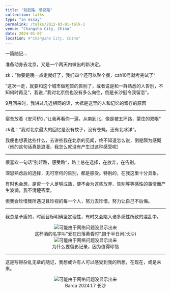 ```yaml
---
title: "别赶路，感受路"
collection: talks
type: "an essay"
permalink: /talks/2012-03-01-talk-1
venue: "Changsha City, China"
date: 2024-01-07
location: #"Changsha City, China"
---
```


一篇随记...

<!--`2024-01-07 10:58 湖南` -->


准备动身去北京，又是一个两天内做出的新决定。

zk：”你要是晚一点走就好了，我们四个还可以聚个餐，czh10号就考完试了“

”这次一走，就要和这个城市做短暂的告别了，或者说是和一群熟悉的人告别，不知何时再见“，我说，”我对北京倒也没有多么向往，倒是长沙挺令我留恋“。

9月回来时，我讲过几近相同的话，大抵是这里的人和记忆的留存的原因

-----

宿舍放着《安河桥》，”让我再看你一遍，从南到北，像是被五环路，蒙住的双眼“

zk说：”我对北京最大的回忆是没有蚊子，没有苍蝇，还有北冰洋“。

我便也想表达些什么，去讲些我在北京的见闻，终不知道怎么说，倒是颇为感慨（他的这句话真是浪漫，我怎么就没有产生过这种感受呢）

-----

很喜欢一句话”别赶路，感受路“，路上总在选择，在放弃，在告别。

深思熟虑后的选择，无可奈何的告别，都是感受。特别的，在我这里十分具象。

有时也会想，是否一个人足够成熟，便不会为这些放弃、告别等等感性的事情而产生波澜，我不清楚答案。

但我会珍惜我所遇见且珍视的每一个人，努力去珍惜，努力让自己不后悔。

-----

我总是矛盾的，时而目标明确坚定理性，有时又会陷入诸多感性所致的混乱中。

<div align="center">
  <img src="https://i.postimg.cc/vDR7p0TZ/1.jpg" alt="可能由于网络问题没显示出来" title="这杯酒的名字叫‘爱在日落黄昏时’">
</div>

<div align="center">
这杯酒的名字叫”爱在日落黄昏时“,摄于半日闲(长沙)
</div>


<div align="center">
  <img src="https://i.postimg.cc/cCcYb0pX/2.jpg" alt="可能由于网络问题没显示出来" title="为什么要留影记录，因为值得珍惜">
</div>

<div align="center">
为什么要留影记录，因为值得珍惜
</div>


-----
这是写得杂乱无章的随记，我想或许有人可以感受到我的所想，在现在，或是未来。


<div align="center">
  <img src="https://i.postimg.cc/nVKvzGXB/3.jpg" alt="可能由于网络问题没显示出来" >
</div>


<div align="center">
  Barca
  2024.1.7
  长沙
</div>

